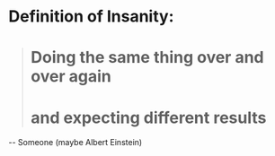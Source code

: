 # Definition of Insanity:

> # Doing the same thing over and over again
> # and expecting different results
-- Someone (maybe Albert Einstein)